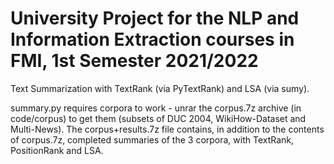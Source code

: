 # University Project for the NLP and Information Extraction courses in FMI, 1st Semester 2021/2022

Text Summarization with TextRank (via PyTextRank) and LSA (via sumy).

summary.py requires corpora to work - unrar the corpus.7z archive (in code/corpus) to get them (subsets of DUC 2004, WikiHow-Dataset and Multi-News). The corpus+results.7z file contains, in addition to the contents of corpus.7z, completed summaries of the 3 corpora, with TextRank, PositionRank and LSA.
